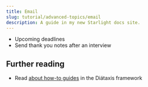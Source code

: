 ```yaml
---
title: Email
slug: tutorial/advanced-topics/email
description: A guide in my new Starlight docs site.
---
```


- Upcoming deadlines
- Send thank you notes after an interview

## Further reading

- Read [about how-to guides](https://diataxis.fr/how-to-guides/) in the Diátaxis framework
